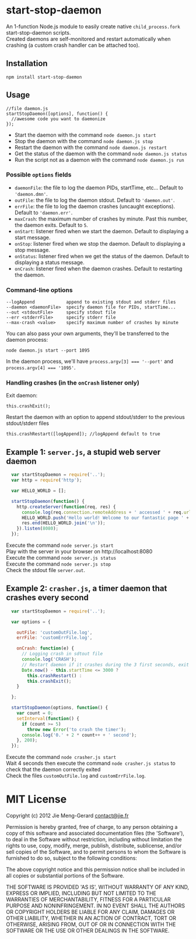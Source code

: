 # start-stop-daemon

An 1-function Node.js module to easily create native `child_process.fork` start-stop-daemon scripts.  
Created daemons are self-monitored and restart automatically when crashing (a custom crash handler can be attached too).  

## Installation

    npm install start-stop-daemon


## Usage

    //file daemon.js    
    startStopDaemon([options], function() {
      //awesome code you want to daemonize
    });


* Start the daemon with the command `node daemon.js start`
* Stop the daemon with the command `node daemon.js stop`
* Restart the daemon with the command `node daemon.js restart`
* Get the status of the daemon with the command `node daemon.js status`
* Run the script not as a daemon with the command `node daemon.js run`
    
### Possible `options` fields

* `daemonFile`: the file to log the daemon PIDs, startTime, etc... Default to `'daemon.dmn'`.
* `outFile`: the file to log the daemon stdout. Default to `'daemon.out'`.
* `errFile`: the file to log the daemon crashes (uncaught exceptions). Default to `'daemon.err'`.
* `maxCrash`: the maximum number of crashes by minute. Past this number, the daemon exits. Default to `5`.
* `onStart`: listener fired when we start the daemon. Default to displaying a start message.
* `onStop`: listener fired when we stop the daemon. Default to displaying a stop message.
* `onStatus`: listener fired when we get the status of the daemon. Default to displaying a status message.
* `onCrash`: listener fired when the daemon crashes. Default to restarting the daemon.

### Command-line options

    --logAppend            append to existing stdout and stderr files
    --daemon <daemonFile>  specify daemon file for PIDs, startTime...
    --out <stdoutFile>     specify stdout file
    --err <stderrFile>     specify stderr file
    --max-crash <value>    specify maximum number of crashes by minute

  You can also pass your own arguments, they'll be transferred to the daemon process:
  
    node daemon.js start --port 1095

  In the daemon process, we'll have `process.argv[3] === '--port'` and `process.argv[4] === '1095'`.

### Handling crashes (in the `onCrash` listener only)

Exit daemon:  

    this.crashExit();

Restart the daemon with an option to append stdout/stderr to the previous stdout/stderr files

    this.crashRestart([logAppend]); //logAppend default to true


## Example 1: `server.js`, a stupid web server daemon

``` js
  var startStopDaemon = require('..');
  var http = require('http');

  var HELLO_WORLD = []; 

  startStopDaemon(function() {
    http.createServer(function(req, res) {   
      console.log(req.connection.remoteAddress + ' accessed ' + req.url);
      HELLO_WORLD.push('Hello world! Welcome to our fantastic page ' + req.url);
      res.end(HELLO_WORLD.join('\n'));
    }).listen(8080);
  });
```

Execute the command `node server.js start`  
Play with the server in your browser on http://localhost:8080  
Execute the command `node server.js status`  
Execute the command `node server.js stop`  
Check the stdout file `server.out`.

## Example 2: `crasher.js`, a timer daemon that crashes every second

``` js
  var startStopDaemon = require('..');

  var options = {

    outFile: 'customOutFile.log',   
    errFile: 'customErrFile.log',

    onCrash: function(e) {  
      // Logging crash in sdtout file    
      console.log('CRASH');
      // Restart daemon if it crashes during the 3 first seconds, exit it otherwise
      Date.now() - this.startTime <= 3000 ?
        this.crashRestart() :
        this.crashExit();
    }

  };

  startStopDaemon(options, function() {
    var count = 0;
    setInterval(function() {
      if (count >= 5)
        throw new Error('to crash the timer');    
      console.log('0.' + 2 * count++ + ' second');             
    }, 200);      
  });
```

Execute the command `node crasher.js start`  
Wait 4 seconds then execute the command `node crasher.js status` to check that the daemon correctly exited  
Check the files `customOutFile.log` and `customErrFile.log`.     
    

# MIT License 

Copyright (c) 2012 Jie Meng-Gerard <contact@jie.fr>

Permission is hereby granted, free of charge, to any person obtaining
a copy of this software and associated documentation files (the
'Software'), to deal in the Software without restriction, including
without limitation the rights to use, copy, modify, merge, publish,
distribute, sublicense, and/or sell copies of the Software, and to
permit persons to whom the Software is furnished to do so, subject to
the following conditions:

The above copyright notice and this permission notice shall be
included in all copies or substantial portions of the Software.

THE SOFTWARE IS PROVIDED 'AS IS', WITHOUT WARRANTY OF ANY KIND,
EXPRESS OR IMPLIED, INCLUDING BUT NOT LIMITED TO THE WARRANTIES OF
MERCHANTABILITY, FITNESS FOR A PARTICULAR PURPOSE AND NONINFRINGEMENT.
IN NO EVENT SHALL THE AUTHORS OR COPYRIGHT HOLDERS BE LIABLE FOR ANY
CLAIM, DAMAGES OR OTHER LIABILITY, WHETHER IN AN ACTION OF CONTRACT,
TORT OR OTHERWISE, ARISING FROM, OUT OF OR IN CONNECTION WITH THE
SOFTWARE OR THE USE OR OTHER DEALINGS IN THE SOFTWARE.